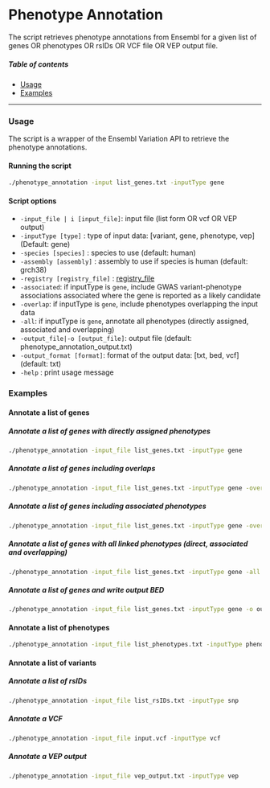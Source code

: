 Phenotype Annotation
=====================================
The script retrieves phenotype annotations from Ensembl for a given list of genes OR phenotypes OR rsIDs OR VCF file OR VEP output file.

##### Table of contents
* [Usage](#usage)
* [Examples](#examples)
---
<a name="usage"></a>
### Usage
The script is a wrapper of the Ensembl Variation API to retrieve the phenotype annotations.

#### Running the script
```bash
./phenotype_annotation -input list_genes.txt -inputType gene
```

#### Script options
* `-input_file | i [input_file]`:  input file (list form OR vcf OR VEP output)
* `-inputType [type]` :  type of input data: [variant, gene, phenotype, vep] (Default: gene)
* `-species [species]` : species to use (default: human)
* `-assembly [assembly]` : assembly to use if species is human (default: grch38)
* `-registry [registry_file]` : [registry_file](https://www.ensembl.org/info/docs/api/registry.html)
* `-associated`: if inputType is `gene`, include GWAS variant-phenotype associations associated where the gene is reported as a likely candidate
* `-overlap`: if inputType is `gene`, include phenotypes overlapping the input data
* `-all`: if inputType is `gene`, annotate all phenotypes (directly assigned, associated and overlapping)
* `-output_file|-o [output_file]`: output file (default: phenotype_annotation_output.txt)
* `-output_format [format]`: format of the output data: [txt, bed, vcf] (default: txt)
* `-help` : print usage message

<a name="examples"></a>
### Examples 
#### Annotate a list of genes 
##### Annotate a list of genes with directly assigned phenotypes
```bash
./phenotype_annotation -input_file list_genes.txt -inputType gene
```

##### Annotate a list of genes including overlaps
```bash
./phenotype_annotation -input_file list_genes.txt -inputType gene -overlap
```

##### Annotate a list of genes including associated phenotypes
```bash
./phenotype_annotation -input_file list_genes.txt -inputType gene -overlap
```

##### Annotate a list of genes with all linked phenotypes (direct, associated and overlapping)
```bash
./phenotype_annotation -input_file list_genes.txt -inputType gene -all
```

##### Annotate a list of genes and write output BED
```bash
./phenotype_annotation -input_file list_genes.txt -inputType gene -o output.bed -output_format bed
```


#### Annotate a list of phenotypes
```bash
./phenotype_annotation -input_file list_phenotypes.txt -inputType phenotype
```


#### Annotate a list of variants
##### Annotate a list of rsIDs
```bash
./phenotype_annotation -input_file list_rsIDs.txt -inputType snp
```
##### Annotate a VCF
```bash
./phenotype_annotation -input_file input.vcf -inputType vcf
```
##### Annotate a VEP output
```bash
./phenotype_annotation -input_file vep_output.txt -inputType vep
```
